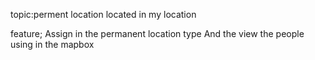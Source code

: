  topic:perment location
        located in my location

  feature;
     Assign in the permanent location type 
     And the view the people
     using in  the mapbox
